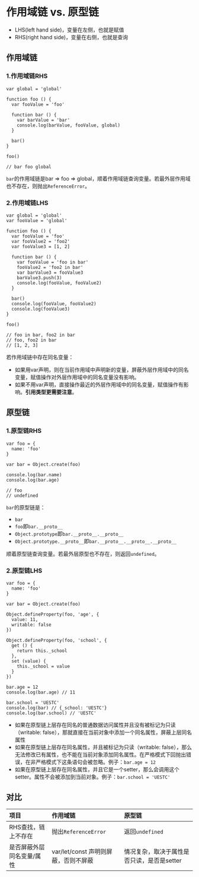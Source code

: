 # 作用域链 vs. 原型链

* LHS(left hand side)，变量在左侧，也就是赋值
* RHS(right hand side)，变量在右侧，也就是查询

## 作用域链

### 1.作用域链RHS

    var global = 'global'

    function foo () {
      var fooValue = 'foo'

      function bar () {
        var barValue = 'bar'
        console.log(barValue, fooValue, global)
      }

      bar()
    }

    foo()
    
    // bar foo global

`bar`的作用域链是bar => foo => global，顺着作用域链查询变量。若最外层作用域也不存在，则抛出`ReferenceError`。

### 2.作用域链LHS

    var global = 'global'
    var fooValue = 'global'

    function foo () {
      var fooValue = 'foo'
      var fooValue2 = 'foo2'
      var fooValue3 = [1, 2]

      function bar () {
        var fooValue = 'foo in bar'
        fooValue2 = 'foo2 in bar'
        var barValue3 = fooValue3
        barValue3.push(3)
        console.log(fooValue, fooValue2)
      }

      bar()
      console.log(fooValue, fooValue2)
      console.log(fooValue3)
    }

    foo()
    
    // foo in bar, foo2 in bar
    // foo, foo2 in bar 
    // [1, 2, 3]

若作用域链中存在同名变量：
* 如果用var声明，则在当前作用域中声明新的变量，屏蔽外层作用域中的同名变量，赋值操作对外层作用域中的同名变量没有影响。
* 如果不用var声明，直接操作最近的外层作用域中的同名变量，赋值操作有影响。**引用类型更需要注意**。

## 原型链

### 1.原型链RHS

    var foo = {
      name: 'foo'
    }

    var bar = Object.create(foo)

    console.log(bar.name)
    console.log(bar.age)
    
    // foo
    // undefined
    
`bar`的原型链是：

* `bar`
* `foo`即`bar.__proto__`
* `Object.prototype`即`bar.__proto__.__proto__`
* `Object.prototype.__proto__`即`bar.__proto__.__proto__.__proto__`

顺着原型链查询变量。若最外层原型也不存在，则返回`undefined`。

### 2.原型链LHS

    var foo = {
      name: 'foo'
    }

    var bar = Object.create(foo)

    Object.defineProperty(foo, 'age', {
      value: 11,
      writable: false
    })

    Object.defineProperty(foo, 'school', {
      get () {
        return this._school
      },
      set (value) {
        this._school = value
      }
    })
    
    bar.age = 12
    console.log(bar.age) // 11
    
    bar.school = 'UESTC'
    console.log(bar) // {_school: 'UESTC'}
    console.log(bar.school) // 'UESTC'

* 如果在原型链上层存在同名的普通数据访问属性并且没有被标记为只读（writable: false），那就直接在当前对象中添加一个同名属性，屏蔽上层同名属性
* 如果在原型链上层存在同名属性，并且被标记为只读（writable: false），那么无法修改已有属性，也不能在当前对象添加同名属性。在严格模式下回抛出错误，在非严格模式下这条语句会被忽略。例子：`bar.age = 12`
* 如果在原型链上层存在同名属性，并且它是一个setter，那么会调用这个setter。属性不会被添加到当前对象。例子：`bar.school = 'UESTC'`

## 对比

| **项目** | **作用域链** | **原型链** |
| :--- | :--- | :--- |
| RHS查找，链上不存在 | 抛出`ReferenceError` | 返回`undefined` |
| 是否屏蔽外层同名变量/属性 | var/let/const 声明则屏蔽，否则不屏蔽 | 情况复杂，取决于属性是否只读，是否是setter |
